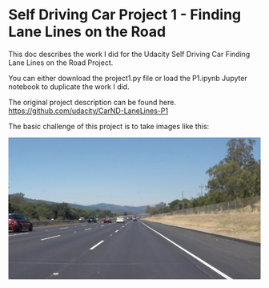 # Self Driving Car Project 1 - Finding Lane Lines on the Road
This doc describes the work I did for the Udacity Self Driving Car Finding Lane Lines on the Road Project.

You can either download the project1.py file or load the P1.ipynb Jupyter notebook to duplicate the work I did.

The original project description can be found here. https://github.com/udacity/CarND-LaneLines-P1

The basic challenge of this project is to take images like this:

[//]: # (Image References)

[image1]: ./test_images/solidWhiteRight.jpg "Original"


![original][image1]
